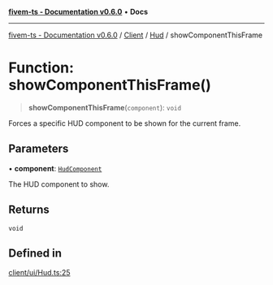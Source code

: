 [**fivem-ts - Documentation v0.6.0**](../../../../../README.md) • **Docs**

***

[fivem-ts - Documentation v0.6.0](../../../../../README.md) / [Client](../../../README.md) / [Hud](../README.md) / showComponentThisFrame

# Function: showComponentThisFrame()

> **showComponentThisFrame**(`component`): `void`

Forces a specific HUD component to be shown for the current frame.

## Parameters

• **component**: [`HudComponent`](../../../enumerations/HudComponent.md)

The HUD component to show.

## Returns

`void`

## Defined in

[client/ui/Hud.ts:25](https://github.com/Purpose-Dev/fivem-ts/blob/main/src/client/ui/Hud.ts#L25)
